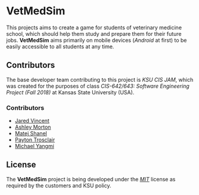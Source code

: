 # VetMedSim
 This projects aims to create a game for students of veterinary medicine school, which should help them study and prepare them for their future jobs. **VetMedSim** aims primarily on mobile devices (*Android* at first) to be easily accessible to all students at any time.

## Contributors
 The base developer team contributing to this project is *KSU CIS JAM*, which was created for the purposes of class *CIS-642/643: Software Engineering Project (Fall 2018)* at Kansas State University (USA).

### Contributors
 * [Jared Vincent](https://github.com/jaredvincent)
 * [Ashley Morton](https://github.com/ashley23mo)
 * [Matej Shanel](https://github.com/ksu-shanemat)
 * [Payton Trosclair](https://github.com/Trosclair)
 * [Michael Yangmi](https://github.com/myangmi)

## License
 The **VetMedSim** project is being developed under the [*MIT*](https://choosealicense.com/licenses/mit/) license as required by the customers and KSU policy.
